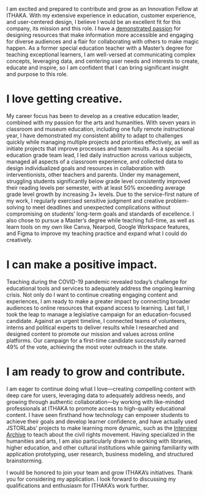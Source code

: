 <param ve-config 
       title="Hi, I'm Annette Castro!"
       author="Fellow, Innovation Applicant"                                                                               
       banner="https://iiif.juncture-digital.org/banner/?url=https://i.ibb.co/cTDzXc5/69-CB400-B-1-C8-D-41-E2-BAB1-DC3-C1-E4-D9-D65.jpg" 
       width=”100"
       layout="vertical">

I am excited and prepared to contribute and grow as an Innovation Fellow at ITHAKA. With my extensive experience in education, customer experience, and user-centered design, I believe I would be an excellent fit for this company, its mission and this role. I have a [demonstrated passion](https://www.linkedin.com/in/annette-castro/) for designing resources that make information more accessible and engaging for diverse audiences and a flair for collaborating with others to make magic happen. As a former special education teacher with a Master’s degree for teaching exceptional learners, I am well-versed at communicating complex concepts, leveraging data, and centering user needs and interests to create, educate and inspire, so I am confident that I can bring significant insight and purpose to this role.

<param ve-image 
       url="https://i.ibb.co/pdnjRr9/23-AD1-CC9-6-A04-498-B-BABD-47-C5-B86009-D8.jpg">

# I love getting creative.

My career focus has been to develop as a creative education leader, combined with my passion for the arts and humanities. With seven years in classroom and museum education, including one fully remote instructional year, I have demonstrated my consistent ability to adapt to challenges quickly while managing multiple projects and priorities effectively, as well as initiate projects that improve processes and team results. As a special education grade team lead, I led daily instruction across various subjects, managed all aspects of a classroom experience, and collected data to design individualized goals and resources in collaboration with interventionists, other teachers and parents. Under my management, struggling students significantly below grade level consistently improved their reading levels per semester, with at least 50% exceeding average grade level growth by increasing 3+ levels. Due to the service-first nature of my work, I regularly exercised sensitive judgment and creative problem-solving to meet deadlines and unexpected complications without compromising on students’ long-term goals and standards of excellence. I also chose to pursue a Master’s degree while teaching full-time, as well as learn tools on my own like Canva, Nearpod, Google Workspace features, and Figma to improve my teaching practice and expand what I could do creatively.

<param ve-image 
       description="photo" 
       license="private" 
       url="https://i.ibb.co/1KJqnTN/EB017780-CED3-48-B8-A8-D4-D477-A30-E3490.jpg">

# I can make a positive impact.

Teaching during the COVID-19 pandemic revealed today’s challenge for educational tools and services to adequately address the ongoing learning crisis. Not only do I want to continue creating engaging content and experiences, I am ready to make a greater impact by connecting broader audiences to online resources that expand access to learning. Last fall, I took the leap to manage a legislative campaign for an education-focused candidate. Against an urgent timeline, I connected teams of volunteers, interns and political experts to deliver results while I researched and designed content to promote our mission and values across online platforms. Our campaign for a first-time candidate successfully earned 49% of the vote, achieving the most voter outreach in the state.

<param ve-image 
       url="https://i.ibb.co/Lky4wXb/3753-B335-724-B-43-E9-A12-B-44520-D9-E67-D8.jpg"
       >

# I am ready to grow and contribute.

I am eager to continue doing what I love—creating compelling content with deep care for users, leveraging data to adequately address needs, and growing through authentic collaboration—by working with like-minded professionals at ITHAKA to promote access to high-quality educational content. I have seen firsthand how technology can empower students to achieve their goals and develop learner confidence, and have actually used JSTORLabs’ projects to make learning more dynamic, such as the [Interview Archive](https://labs.jstor.org/interview/mlk/) to teach about the civil rights movement. Having specialized in the humanities and arts, I am also particularly drawn to working with libraries, higher education, and other cultural institutions while gaining familiarity with application prototyping, user research, business modeling, and structured brainstorming.

I would be honored to join your team and grow ITHAKA’s initiatives. Thank you for considering my application. I look forward to discussing my qualifications and enthusiasm for ITHAKA’s work further.

<param ve-image 
       url="https://i.ibb.co/t8MKZk8/1942-FCC7-5313-437-C-BEC5-A26636-D6-B0-FD.jpg"
       >


